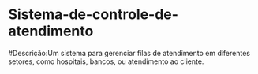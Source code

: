 # Sistema-de-controle-de-atendimento
#Descrição:Um sistema para gerenciar filas de atendimento em diferentes setores, como hospitais, bancos, ou atendimento ao cliente.
